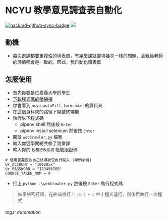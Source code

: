 # NCYU 教學意見調查表自動化

[![hackmd-github-sync-badge](https://hackmd.io/98JV6XAWQ3CDQtiVYzOB2w/badge)](https://hackmd.io/98JV6XAWQ3CDQtiVYzOB2w) ![](https://img.shields.io/badge/status-success-green]) 

## 動機
* 每次選課都要重複性的填表單，有幾堂課就要填幾次一樣的問題，且我給老師的評價都會是一致的。因此，我自動化填表單 

## 怎麼使用
* 首先你要是位嘉義大學的學生
* [下載程式碼的壓縮檔](https://github.com/allenlin316/ncyu_autoFill_form/archive/refs/heads/main.zip)
* 你會看到 `ncyu_autoFill_form-main` 的資料夾
* 在這個資料夾的路徑下開啟終端機
* 執行以下程式碼
    * pipenv shell 然後按 `Enter`
    * pipenv install selenium 然後按 `Enter`
* 開啟 `webCrawler.py` 檔案
* 輸入你這學期總共修了幾堂課
* 輸入你的 `校務行政系統` 帳號跟密碼
```=python
# 使用者需要依自己修課狀況自行輸入 (舉例來說)
Ur_ACCOUNT = "10929xx"
Ur_PASSWORD = "123456789"
COURSE_TAKEN_NUM = 9
```
* 打上 `python .\webCrawler.py` 然後按 `Enter` 執行程式碼
> 如果帳密打錯，在終端機打上 `ctrl + c` 中止程式運行，然後再執行一次程式

  
###### tags: automation
